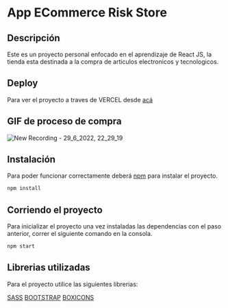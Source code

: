 # App ECommerce Risk Store

## Descripción

Este es un proyecto personal enfocado en el aprendizaje de React JS, la tienda esta destinada a la compra de articulos electronicos y tecnologicos.

## Deploy 

Para ver el proyecto a traves de VERCEL desde [acá](https://risk-store.vercel.app/)

## GIF de proceso de compra 

![New Recording - 29_6_2022, 22_29_19](https://user-images.githubusercontent.com/97135871/176575397-2d137f88-3f13-4bc6-b781-fbc47ff5eb88.gif)

## Instalación

Para poder funcionar correctamente deberá [npm](https://www.npmjs.com/) para instalar el proyecto.

```bash
npm install
```

## Corriendo el proyecto 

Para inicializar el proyecto una vez instaladas las dependencias con el paso anterior, correr el siguiente comando en la consola.

```bash
npm start
```

## Librerias utilizadas

Para el proyecto utilice las siguientes librerias:

[SASS](https://sass-lang.com/)
[BOOTSTRAP](https://react-bootstrap.github.io/)
[BOXICONS](https://boxicons.com/)
